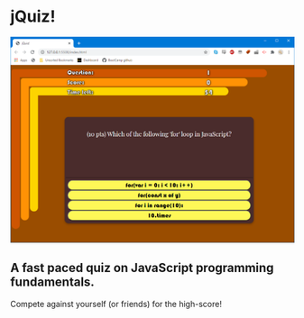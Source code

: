 # jQuiz!
![](assets/readme/screenshot.png)
## A fast paced quiz on JavaScript programming fundamentals.

Compete against yourself (or friends) for the high-score!
